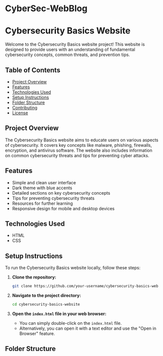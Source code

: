 # CyberSec-WebBlog

# Cybersecurity Basics Website

Welcome to the Cybersecurity Basics website project! This website is designed to provide users with an understanding of fundamental cybersecurity concepts, common threats, and prevention tips.

## Table of Contents

- [Project Overview](#project-overview)
- [Features](#features)
- [Technologies Used](#technologies-used)
- [Setup Instructions](#setup-instructions)
- [Folder Structure](#folder-structure)
- [Contributing](#contributing)
- [License](#license)

## Project Overview

The Cybersecurity Basics website aims to educate users on various aspects of cybersecurity. It covers key concepts like malware, phishing, firewalls, encryption, and antivirus software. The website also includes information on common cybersecurity threats and tips for preventing cyber attacks.

## Features

- Simple and clean user interface
- Dark theme with blue accents
- Detailed sections on key cybersecurity concepts
- Tips for preventing cybersecurity threats
- Resources for further learning
- Responsive design for mobile and desktop devices

## Technologies Used

- HTML
- CSS

## Setup Instructions

To run the Cybersecurity Basics website locally, follow these steps:

1. **Clone the repository:**
    ```bash
    git clone https://github.com/your-username/cybersecurity-basics-website.git
    ```

2. **Navigate to the project directory:**
    ```bash
    cd cybersecurity-basics-website
    ```

3. **Open the `index.html` file in your web browser:**
    - You can simply double-click on the `index.html` file.
    - Alternatively, you can open it with a text editor and use the "Open in Browser" feature.

## Folder Structure

